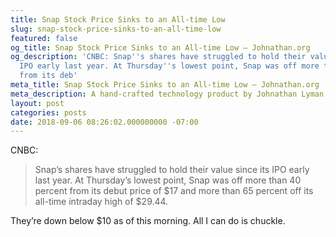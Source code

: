 ```yaml
---
title: Snap Stock Price Sinks to an All-time Low
slug: snap-stock-price-sinks-to-an-all-time-low
featured: false
og_title: Snap Stock Price Sinks to an All-time Low – Johnathan.org
og_description: 'CNBC: Snap''s shares have struggled to hold their value since its
  IPO early last year. At Thursday''s lowest point, Snap was off more than 40 percent
  from its deb'
meta_title: Snap Stock Price Sinks to an All-time Low – Johnathan.org
meta_description: A hand-crafted technology product by Johnathan Lyman
layout: post
categories: posts
date: 2018-09-06 08:26:02.000000000 -07:00
---
```


CNBC:

> Snap’s shares have struggled to hold their value since its IPO early last year. At Thursday’s lowest point, Snap was off more than 40 percent from its debut price of $17 and more than 65 percent off its all-time intraday high of $29.44.

They’re down below $10 as of this morning. All I can do is chuckle.

